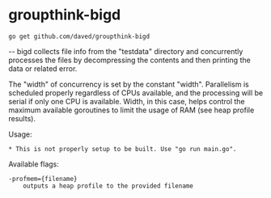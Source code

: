 # groupthink-bigd

    go get github.com/daved/groupthink-bigd

--
bigd collects file info from the "testdata" directory and concurrently
processes the files by decompressing the contents and then printing the 
data or related error.

The "width" of concurrency is set by the constant "width". Parallelism 
is scheduled properly regardless of CPUs available, and the processing 
will be serial if only one CPU is available. Width, in this case, helps 
control the maximum available goroutines to limit the usage of RAM (see 
heap profile results).

Usage:

    * This is not properly setup to be built. Use "go run main.go".

Available flags:

    -profmem={filename}
        outputs a heap profile to the provided filename

